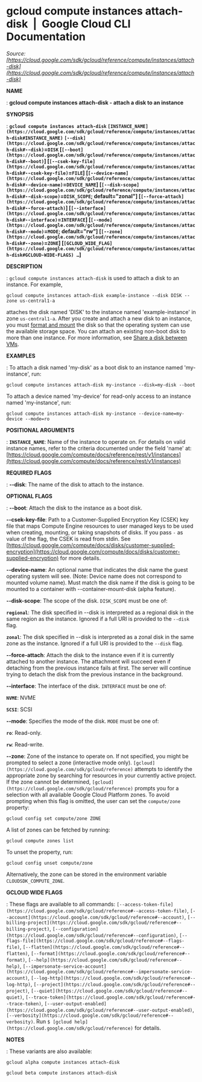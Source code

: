 # gcloud compute instances attach-disk  |  Google Cloud CLI Documentation

*Source: [https://cloud.google.com/sdk/gcloud/reference/compute/instances/attach-disk](https://cloud.google.com/sdk/gcloud/reference/compute/instances/attach-disk)*

**NAME**

: **gcloud compute instances attach-disk - attach a disk to an instance**

**SYNOPSIS**

: **`gcloud compute instances attach-disk` `[INSTANCE_NAME](https://cloud.google.com/sdk/gcloud/reference/compute/instances/attach-disk#INSTANCE_NAME)` `[--disk](https://cloud.google.com/sdk/gcloud/reference/compute/instances/attach-disk#--disk)`=`DISK` [`[--boot](https://cloud.google.com/sdk/gcloud/reference/compute/instances/attach-disk#--boot)`] [`[--csek-key-file](https://cloud.google.com/sdk/gcloud/reference/compute/instances/attach-disk#--csek-key-file)`=`FILE`] [`[--device-name](https://cloud.google.com/sdk/gcloud/reference/compute/instances/attach-disk#--device-name)`=`DEVICE_NAME`] [`[--disk-scope](https://cloud.google.com/sdk/gcloud/reference/compute/instances/attach-disk#--disk-scope)`=`DISK_SCOPE`; default="zonal"] [`[--force-attach](https://cloud.google.com/sdk/gcloud/reference/compute/instances/attach-disk#--force-attach)`] [`[--interface](https://cloud.google.com/sdk/gcloud/reference/compute/instances/attach-disk#--interface)`=`INTERFACE`] [`[--mode](https://cloud.google.com/sdk/gcloud/reference/compute/instances/attach-disk#--mode)`=`MODE`; default="rw"] [`[--zone](https://cloud.google.com/sdk/gcloud/reference/compute/instances/attach-disk#--zone)`=`ZONE`] [`[GCLOUD_WIDE_FLAG](https://cloud.google.com/sdk/gcloud/reference/compute/instances/attach-disk#GCLOUD-WIDE-FLAGS) …`]**

**DESCRIPTION**

: `gcloud compute instances attach-disk` is used to attach a disk to an
instance. For example,

```
gcloud compute instances attach-disk example-instance --disk DISK --zone us-central1-a
```

attaches the disk named 'DISK' to the instance named 'example-instance' in zone
``us-central1-a``.
After you create and attach a new disk to an instance, you must [format
and mount](https://cloud.google.com/compute/docs/disks/add-persistent-disk#formatting) the disk so that the operating system can use the available
storage space. You can attach an existing non-boot disk to more than one
instance. For more information, see [Share a disk
between VMs](https://cloud.google.com/sdk/gcloud/reference/compute/instances/compute/docs/disks/add-persistent-disk#use_multi_instances).

**EXAMPLES**

: To attach a disk named 'my-disk' as a boot disk to an instance named
'my-instance', run:

```
gcloud compute instances attach-disk my-instance --disk=my-disk --boot
```

To attach a device named 'my-device' for read-only access to an instance named
'my-instance', run:

```
gcloud compute instances attach-disk my-instance --device-name=my-device --mode=ro
```

**POSITIONAL ARGUMENTS**

: **`INSTANCE_NAME`**:
Name of the instance to operate on. For details on valid instance names, refer
to the criteria documented under the field 'name' at: [https://cloud.google.com/compute/docs/reference/rest/v1/instances](https://cloud.google.com/compute/docs/reference/rest/v1/instances)

**REQUIRED FLAGS**

: **--disk**:
The name of the disk to attach to the instance.

**OPTIONAL FLAGS**

: **--boot**:
Attach the disk to the instance as a boot disk.

**--csek-key-file**:
Path to a Customer-Supplied Encryption Key (CSEK) key file that maps Compute
Engine resources to user managed keys to be used when creating, mounting, or
taking snapshots of disks.
If you pass `-` as value of the flag, the CSEK is read from stdin.
See [https://cloud.google.com/compute/docs/disks/customer-supplied-encryption](https://cloud.google.com/compute/docs/disks/customer-supplied-encryption)
for more details.

**--device-name**:
An optional name that indicates the disk name the guest operating system will
see. (Note: Device name does not correspond to mounted volume name). Must match
the disk name if the disk is going to be mounted to a container with
--container-mount-disk (alpha feature).

**--disk-scope**:
The scope of the disk. `DISK_SCOPE` must be one of:

**`regional`**:
The disk specified in --disk is interpreted as a regional disk in the same
region as the instance. Ignored if a full URI is provided to the
`--disk` flag.

**`zonal`**:
The disk specified in --disk is interpreted as a zonal disk in the same zone as
the instance. Ignored if a full URI is provided to the `--disk` flag.

**--force-attach**:
Attach the disk to the instance even if it is currently attached to another
instance. The attachment will succeed even if detaching from the previous
instance fails at first. The server will continue trying to detach the disk from
the previous instance in the background.

**--interface**:
The interface of the disk. `INTERFACE` must be one of:

**`NVME`**:
NVME

**`SCSI`**:
SCSI

**--mode**:
Specifies the mode of the disk. `MODE` must be one of:

**`ro`**:
Read-only.

**`rw`**:
Read-write.

**--zone**:
Zone of the instance to operate on. If not specified, you might be prompted to
select a zone (interactive mode only). `[gcloud](https://cloud.google.com/sdk/gcloud/reference)` attempts to identify the
appropriate zone by searching for resources in your currently active project. If
the zone cannot be determined, `[gcloud](https://cloud.google.com/sdk/gcloud/reference)` prompts you for a selection with
all available Google Cloud Platform zones.
To avoid prompting when this flag is omitted, the user can set the
``compute/zone`` property:

```
gcloud config set compute/zone ZONE
```

A list of zones can be fetched by running:

```
gcloud compute zones list
```

To unset the property, run:

```
gcloud config unset compute/zone
```

Alternatively, the zone can be stored in the environment variable
``CLOUDSDK_COMPUTE_ZONE``.

**GCLOUD WIDE FLAGS**

: These flags are available to all commands: `[--access-token-file](https://cloud.google.com/sdk/gcloud/reference#--access-token-file)`,
`[--account](https://cloud.google.com/sdk/gcloud/reference#--account)`, `[--billing-project](https://cloud.google.com/sdk/gcloud/reference#--billing-project)`,
`[--configuration](https://cloud.google.com/sdk/gcloud/reference#--configuration)`,
`[--flags-file](https://cloud.google.com/sdk/gcloud/reference#--flags-file)`,
`[--flatten](https://cloud.google.com/sdk/gcloud/reference#--flatten)`, `[--format](https://cloud.google.com/sdk/gcloud/reference#--format)`, `[--help](https://cloud.google.com/sdk/gcloud/reference#--help)`, `[--impersonate-service-account](https://cloud.google.com/sdk/gcloud/reference#--impersonate-service-account)`,
`[--log-http](https://cloud.google.com/sdk/gcloud/reference#--log-http)`,
`[--project](https://cloud.google.com/sdk/gcloud/reference#--project)`, `[--quiet](https://cloud.google.com/sdk/gcloud/reference#--quiet)`, `[--trace-token](https://cloud.google.com/sdk/gcloud/reference#--trace-token)`, `[--user-output-enabled](https://cloud.google.com/sdk/gcloud/reference#--user-output-enabled)`,
`[--verbosity](https://cloud.google.com/sdk/gcloud/reference#--verbosity)`.
Run `$ [gcloud help](https://cloud.google.com/sdk/gcloud/reference)` for details.

**NOTES**

: These variants are also available:

```
gcloud alpha compute instances attach-disk
```

```
gcloud beta compute instances attach-disk
```